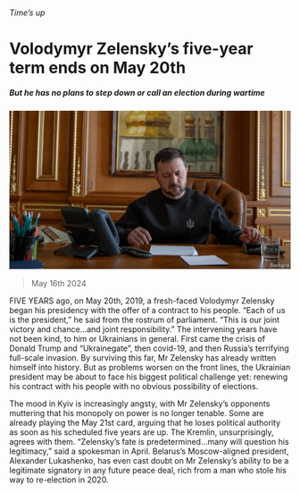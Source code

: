 ###### Time’s up

# Volodymyr Zelensky’s five-year term ends on May 20th 

##### But he has no plans to step down or call an election during wartime 

![image](images/20240518_EUP506.jpg) 

> May 16th 2024 

FIVE YEARS ago, on May 20th, 2019, a fresh-faced Volodymyr Zelensky began his presidency with the offer of a contract to his people. “Each of us is the president,” he said from the rostrum of parliament. “This is our joint victory and chance…and joint responsibility.” The intervening years have not been kind, to him or Ukrainians in general. First came the crisis of Donald Trump and “Ukrainegate”, then covid-19, and then Russia’s terrifying full-scale invasion. By surviving this far, Mr Zelensky has already written himself into history. But as problems worsen on the front lines, the Ukrainian president may be about to face his biggest political challenge yet: renewing his contract with his people with no obvious possibility of elections. 

The mood in Kyiv is increasingly angsty, with Mr Zelensky’s opponents muttering that his monopoly on power is no longer tenable. Some are already playing the May 21st card, arguing that he loses political authority as soon as his scheduled five years are up. The Kremlin, unsurprisingly, agrees with them. “Zelensky’s fate is predetermined…many will question his legitimacy,” said a spokesman in April. Belarus’s Moscow-aligned president, Alexander Lukashenko, has even cast doubt on Mr Zelensky’s ability to be a legitimate signatory in any future peace deal, rich from a man who stole his way to re-election in 2020. 

